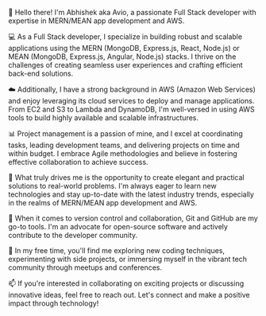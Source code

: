 👋 Hello there! I'm Abhishek aka Avio, a passionate Full Stack developer with expertise in MERN/MEAN app development and AWS.

💻 As a Full Stack developer, I specialize in building robust and scalable applications using the MERN (MongoDB, Express.js, React, Node.js) or MEAN (MongoDB, Express.js, Angular, Node.js) stacks. I thrive on the challenges of creating seamless user experiences and crafting efficient back-end solutions.

☁️ Additionally, I have a strong background in AWS (Amazon Web Services) and enjoy leveraging its cloud services to deploy and manage applications. From EC2 and S3 to Lambda and DynamoDB, I'm well-versed in using AWS tools to build highly available and scalable infrastructures.

📊 Project management is a passion of mine, and I excel at coordinating tasks, leading development teams, and delivering projects on time and within budget. I embrace Agile methodologies and believe in fostering effective collaboration to achieve success.

🌟 What truly drives me is the opportunity to create elegant and practical solutions to real-world problems. I'm always eager to learn new technologies and stay up-to-date with the latest industry trends, especially in the realms of MERN/MEAN app development and AWS.

🔧 When it comes to version control and collaboration, Git and GitHub are my go-to tools. I'm an advocate for open-source software and actively contribute to the developer community.

🎯 In my free time, you'll find me exploring new coding techniques, experimenting with side projects, or immersing myself in the vibrant tech community through meetups and conferences.

📫 If you're interested in collaborating on exciting projects or discussing innovative ideas, feel free to reach out. Let's connect and make a positive impact through technology!

